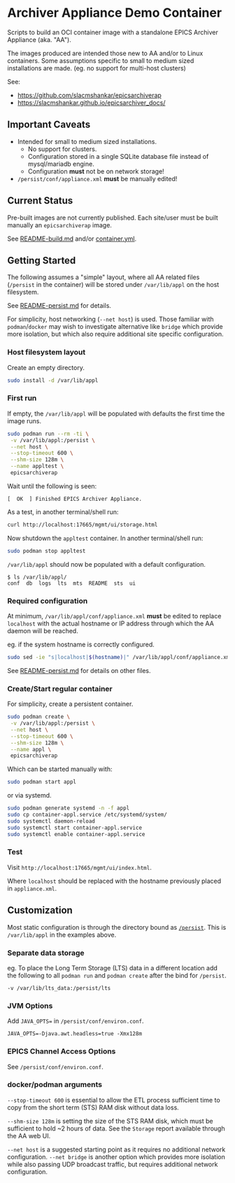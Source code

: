 # Archiver Appliance Demo Container

Scripts to build an OCI container image with a standalone EPICS Archiver Appliance (aka. "AA").

The images produced are intended those new to AA and/or to Linux containers.
Some assumptions specific to small to medium sized installations are made.
(eg. no support for multi-host clusters)

See:

- https://github.com/slacmshankar/epicsarchiverap
- https://slacmshankar.github.io/epicsarchiver_docs/

## Important Caveats

- Intended for small to medium sized installations.
  - No support for clusters.
  - Configuration stored in a single SQLite database file instead of mysql/mariadb engine.
  - Configuration __must__ not be on network storage!
- `/persist/conf/appliance.xml` __must__ be manually edited!

## Current Status

Pre-built images are not currently published.
Each site/user must be built manually an `epicsarchiverap` image.

See [README-build.md](README-build.md) and/or [container.yml](.github/workflows/container.yml).

## Getting Started

The following assumes a "simple" layout, where all AA related
files (`/persist` in the container) will be stored under `/var/lib/appl` on the host filesystem.

See [README-persist.md](README-persist.md) for details.

For simplicity, host networking (`--net host`) is used.
Those familiar with `podman`/`docker` may wish to investigate
alternative like `bridge` which provide more isolation, but
which also require additional site specific configuration.

### Host filesystem layout

Create an empty directory.

```sh
sudo install -d /var/lib/appl
```

### First run

If empty, the `/var/lib/appl` will be populated with defaults
the first time the image runs.

```sh
sudo podman run --rm -ti \
 -v /var/lib/appl:/persist \
 --net host \
 --stop-timeout 600 \
 --shm-size 128m \
 --name appltest \
 epicsarchiverap
```

Wait until the following is seen:

```
[  OK  ] Finished EPICS Archiver Appliance.
```

As a test, in another terminal/shell run:

```sh
curl http://localhost:17665/mgmt/ui/storage.html
```

Now shutdown the `appltest` container.
In another terminal/shell run:

```sh
sudo podman stop appltest
```

`/var/lib/appl` should now be populated with a default configuration.

```
$ ls /var/lib/appl/
conf  db  logs  lts  mts  README  sts  ui
```

### Required configuration

At minimum, `/var/lib/appl/conf/appliance.xml` __must__ be edited
to replace `localhost` with the actual hostname or IP address
through which the AA daemon will be reached.

eg. if the system hostname is correctly configured.

```sh
sudo sed -ie "s|localhost|$(hostname)|" /var/lib/appl/conf/appliance.xml
```

See [README-persist.md](README-persist.md) for details on other files.

### Create/Start regular container

For simplicity, create a persistent container.

```sh
sudo podman create \
 -v /var/lib/appl:/persist \
 --net host \
 --stop-timeout 600 \
 --shm-size 128m \
 --name appl \
 epicsarchiverap
```

Which can be started manually with:

```sh
sudo podman start appl
```

or via systemd.

```sh
sudo podman generate systemd -n -f appl
sudo cp container-appl.service /etc/systemd/system/
sudo systemctl daemon-reload
sudo systemctl start container-appl.service
sudo systemctl enable container-appl.service
```

### Test

Visit `http://localhost:17665/mgmt/ui/index.html`.

Where `localhost` should be replaced with the hostname
previously placed in `appliance.xml`.

## Customization

Most static configuration is through the directory bound as [`/persist`](README-persist.md).
This is `/var/lib/appl` in the examples above.

### Separate data storage

eg. To place the Long Term Storage (LTS) data in a different location
add the following to all `podman run` and `podman create` after
the bind for `/persist`.

```
-v /var/lib/lts_data:/persist/lts
```

### JVM Options

Add `JAVA_OPTS=` in `/persist/conf/environ.conf`.

```
JAVA_OPTS=-Djava.awt.headless=true -Xmx128m
```

### EPICS Channel Access Options

See `/persist/conf/environ.conf`.

### docker/podman arguments

`--stop-timeout 600` is essential to allow the
ETL process sufficient time to copy from the short term (STS)
RAM disk without data loss.

`--shm-size 128m` is setting the size of the STS RAM disk,
which must be sufficient to hold ~2 hours of data.
See the `Storage` report available through the AA web UI.

`--net host` is a suggested starting point as it requires no additional network configuration.
`--net bridge` is another option which provides more isolation while also passing UDP broadcast traffic,
but requires additional network configuration.
